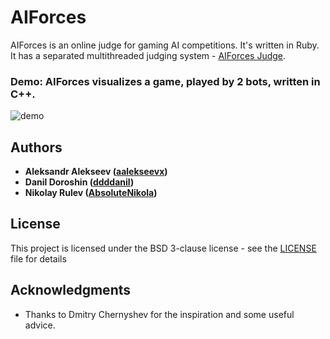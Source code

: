 # AIForces

AIForces is an online judge for gaming AI competitions. It's written in Ruby.
It has a separated multithreaded judging system - [AIForces Judge](http://github.com/AbsoluteNikola/AIforcesJudge).

### Demo: AIForces visualizes a game, played by 2 bots, written in C++.
![demo](https://i.ibb.co/1qnqY3w/demo.gif)

## Authors

* **Aleksandr Alekseev ([aalekseevx](https://github.com/aalekseevx))**
* **Danil Doroshin ([ddddanil](https://github.com/ddddanil))**
* **Nikolay Rulev ([AbsoluteNikola](https://github.com/AbsoluteNikola))**

## License

This project is licensed under the BSD 3-clause license - see the [LICENSE](LICENSE) file for details

## Acknowledgments

* Thanks to Dmitry Chernyshev for the inspiration and some useful advice.
